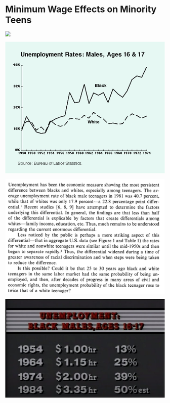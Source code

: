 # Minimum Wage Effects on Minority Teens

![](image.png)

![](rates.png)

![](possible.png)

![](min_wage.png)
